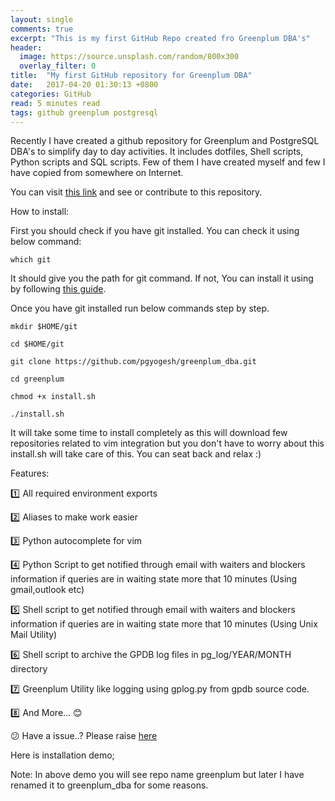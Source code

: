 ```yaml
---
layout: single
comments: true
excerpt: "This is my first GitHub Repo created fro Greenplum DBA's"
header:
  image: https://source.unsplash.com/random/800x300
  overlay_filter: 0
title:  "My first GitHub repository for Greenplum DBA"
date:   2017-04-20 01:30:13 +0800
categories: GitHub
read: 5 minutes read
tags: github greenplum postgresql
---
```


Recently I have created a github repository for Greenplum and PostgreSQL DBA's to simplify day to day activities. It includes dotfiles, Shell scripts, Python scripts and SQL scripts. Few of them I have created myself and few I have copied from somewhere on Internet.

You can visit [this link](https://github.com/pgyogesh/greenplum_dba) and see or contribute to this repository.

How to install:


First you should check if you have git installed. You can check it using below command:

`which git`

It should give you the path for git command. If not, You can install it using by following [this guide](https://git-scm.com/download/linux).

Once you have git installed run below commands step by step.

`mkdir $HOME/git`

`cd $HOME/git`

`git clone https://github.com/pgyogesh/greenplum_dba.git`

`cd greenplum`

`chmod +x install.sh`

`./install.sh`

It will take some time to install completely as this will download few repositories related to vim integration but you don't have to worry about this install.sh will take care of this. You can seat back and relax :)

Features:

:one: All required environment exports

:two: Aliases to make work easier

:three: Python autocomplete for vim

:four: Python Script to get notified through email with waiters and blockers information if queries are in waiting state more that 10 minutes (Using gmail,outlook etc)

:five: Shell script to get notified through email with waiters and blockers information if queries are in waiting state more that 10 minutes (Using Unix Mail Utility)

:six: Shell script to archive the GPDB log files in pg_log/YEAR/MONTH directory

:seven: Greenplum Utility like logging using gplog.py from gpdb source code.

:eight: And More... :blush:

:confused: Have a issue..? Please raise [here](https://github.com/pgyogesh/greenplum_dba/issues/new)

Here is installation demo;

<script src="https://asciinema.org/a/119139.js" id="asciicast-119139" async></script>

Note: In above demo you will see repo name greenplum but later I have renamed it to greenplum_dba for some reasons.
